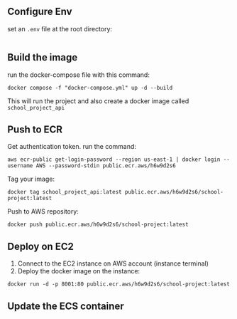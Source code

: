 
## Configure Env
set an `.env` file at the root directory:
```

```


## Build the image

run the docker-compose file with this command:
```
docker compose -f "docker-compose.yml" up -d --build
```
This will run the project and also create a docker image called `school_project_api`


## Push to ECR

Get authentication token. run the command:

```
aws ecr-public get-login-password --region us-east-1 | docker login --username AWS --password-stdin public.ecr.aws/h6w9d2s6
```

Tag your image:
```
docker tag school_project_api:latest public.ecr.aws/h6w9d2s6/school-project:latest
```

Push to AWS repository:
```
docker push public.ecr.aws/h6w9d2s6/school-project:latest
```

## Deploy on EC2

1. Connect to the EC2 instance on AWS account (instance terminal)
2. Deploy the docker image on the instance:
```
docker run -d -p 8001:80 public.ecr.aws/h6w9d2s6/school-project:latest
```

## Update the ECS container


